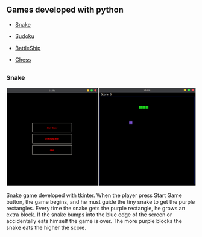 ## Games developed with python

- [Snake](#snake)
- [Sudoku](#sudoku)

- [BattleShip](#battleship)
- [Chess](#chess)

##
### Snake
![Start Window](img/snake.png)

Snake game developed with tkinter. When the player press Start Game button, the game begins, and he must guide the tiny 
snake to get the purple rectangles. Every time the snake gets the purple rectangle, he grows an extra block.
If the snake bumps into the blue edge of the screen or accidentally eats himself the game is over. The more purple blocks
the snake eats the higher the score. 